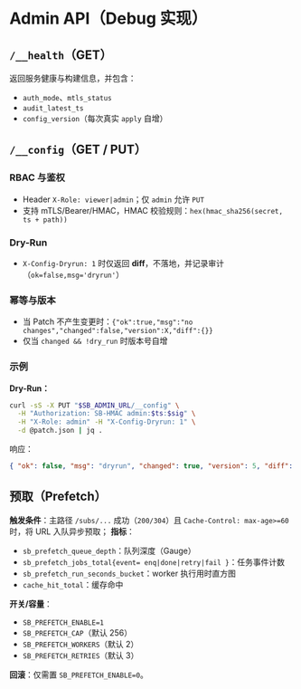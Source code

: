 # Admin API（Debug 实现）

## `/__health`（GET）
返回服务健康与构建信息，并包含：
* `auth_mode`、`mtls_status`
* `audit_latest_ts`
* `config_version`（每次真实 `apply` 自增）

## `/__config`（GET / PUT）

### RBAC 与鉴权
* Header `X-Role: viewer|admin`；仅 `admin` 允许 `PUT`
* 支持 mTLS/Bearer/HMAC，HMAC 校验规则：`hex(hmac_sha256(secret, ts + path))`

### Dry-Run
* `X-Config-Dryrun: 1` 时仅返回 **diff**，不落地，并记录审计（`ok=false,msg='dryrun'`）

### 幂等与版本
* 当 Patch 不产生变更时：`{"ok":true,"msg":"no changes","changed":false,"version":X,"diff":{}}`
* 仅当 `changed && !dry_run` 时版本号自增

### 示例
**Dry-Run：**
```bash
curl -sS -X PUT "$SB_ADMIN_URL/__config" \
  -H "Authorization: SB-HMAC admin:$ts:$sig" \
  -H "X-Role: admin" -H "X-Config-Dryrun: 1" \
  -d @patch.json | jq .
```
响应：
```json
{ "ok": false, "msg": "dryrun", "changed": true, "version": 5, "diff": { "replace": { "timeout_ms": [800, 1200] } } }
```

## 预取（Prefetch）
**触发条件**：主路径 `/subs/...` 成功（`200/304`）且 `Cache-Control: max-age>=60` 时，将 URL 入队异步预取；
**指标**：
* `sb_prefetch_queue_depth`：队列深度（Gauge）
* `sb_prefetch_jobs_total{event= enq|done|retry|fail }`：任务事件计数
* `sb_prefetch_run_seconds_bucket`：worker 执行用时直方图
* `cache_hit_total`：缓存命中

**开关/容量**：
* `SB_PREFETCH_ENABLE=1`
* `SB_PREFETCH_CAP`（默认 256）
* `SB_PREFETCH_WORKERS`（默认 2）
* `SB_PREFETCH_RETRIES`（默认 3）

**回滚**：仅需置 `SB_PREFETCH_ENABLE=0`。